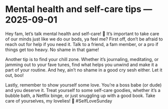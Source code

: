 # Mental health and self-care tips — 2025-09-01

Hey fam, let’s talk mental health and self-care! 🌿 It’s important to take care of our minds just like we do our bods, ya feel me? First off, don’t be afraid to reach out for help if you need it. Talk to a friend, a fam member, or a pro if things get too heavy. No shame in that game!

Another tip is to find your chill zone. Whether it’s journaling, meditating, or jamming out to your fave tunes, find what helps you unwind and make it a part of your routine. And hey, ain’t no shame in a good cry sesh either. Let it out, boo!

Lastly, remember to show yourself some love. You’re a boss babe (or dude) and you deserve it. Treat yourself to some self-care goodies, whether it’s a bubble bath, a Netflix binge, or just snuggling up with a good book. Take care of yourselves, my lovelies! 💖 #SelfLoveSunday